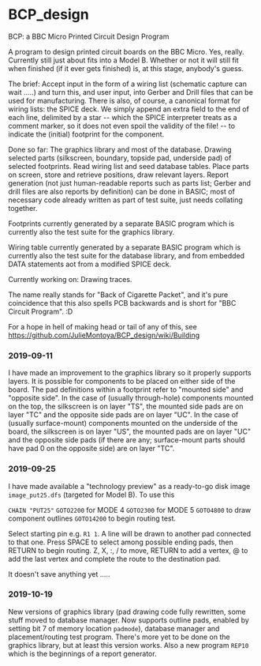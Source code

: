 # BCP_design
BCP: a BBC Micro Printed Circuit Design Program

A program to design printed circuit boards on the BBC Micro.  Yes, really.  Currently still just about fits into a Model B.  Whether or not it will still fit when finished  (if it ever gets finished)  is, at this stage, anybody's guess.

The brief: Accept input in the form of a wiring list (schematic capture can wait .....) and turn this, and user input, into Gerber and Drill files that can be used for manufacturing.  There is also, of course, a canonical format for wiring lists: the SPICE deck. We simply append an extra field to the end of each line, delimited by a star -- which the SPICE interpreter treats as a comment marker, so it does not even spoil the validity of the file! -- to indicate the (initial) footprint for the component.

Done so far: The graphics library and most of the database. Drawing selected parts (silkscreen, boundary, topside pad, underside pad) of selected footprints. Read wiring list and seed database tables. Place parts on screen, store and retrieve positions, draw relevant layers. Report generation (not just human-readable reports such as parts list; Gerber and drill files are also reports by definition) can be done in BASIC; most of necessary code already written as part of test suite, just needs collating together.

Footprints currently generated by a separate BASIC program which is currently also the test suite for the graphics library.

Wiring table currently generated by a separate BASIC program which is currently also the test suite for the database library, and from embedded DATA statements aot from a modified SPICE deck.

Currently working on: Drawing traces.

The name really stands for "Back of Cigarette Packet", and it's pure coincidence that this also spells PCB backwards and is short for "BBC Circuit Program". :D


For a hope in hell of making head or tail of any of this, see https://github.com/JulieMontoya/BCP_design/wiki/Building

### 2019-09-11

I have made an improvement to the graphics library so it properly supports layers.  It is possible for components to be placed on either side of the board.  The pad definitions within a footprint refer to "mounted side" and "opposite side".  In the case of  (usually through-hole)  components mounted on the top, the silkscreen is on layer "TS", the mounted side pads are on layer "TC" and the opposite side pads are on layer "UC".  In the case of  (usually surface-mount)  components mounted on the underside of the board, the silkscreen is on layer "US", the mounted pads are on layer "UC" and the opposite side pads  (if there are any; surface-mount parts should have pad 0 on the opposite side)  are on layer "TC".  

### 2019-09-25

I have made available a "technology preview" as a ready-to-go disk image `image_put25.dfs`  (targeted for Model B).  To use this

 `CHAIN "PUT25"`
 `GOTO2200`  for MODE 4
 `GOTO2300`  for MODE 5
 `GOTO4800`  to draw component outlines
 `GOTO14200`  to begin routing test.
 
Select starting pin e.g. `R1 1`. A line will be drawn to another pad connected to that one.  Press SPACE to select among possible ending pads, then RETURN to begin routing.  Z, X, :, / to move, RETURN to add a vertex, @ to add the last vertex and complete the route to the destination pad.

It doesn't save anything yet .....

### 2019-10-19

New versions of graphics library  (pad drawing code fully rewritten, some stuff moved to database manager.  Now supports outline pads, enabled by setting bit 7 of memory location `padmode`),  database manager and placement/routing test program.  There's more yet to be done on the graphics library, but at least this version works.  Also a new program `REP10` which is the beginnings of a report generator.  
